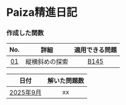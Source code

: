 # Paiza精進日記

### 作成した関数
|No.|詳細|適用できる問題|
|:--:|:--:|:--:|
|[01](function/01.py)|縦横斜めの探索|[B145](https://paiza.jp/career/challenges/721/page/result)|

|日付|解いた問題数|
|:--:|:--:|
|[2025年9月](https://github.com/kaneda05/paiza/blob/main/README/25y09m.md)|xx|